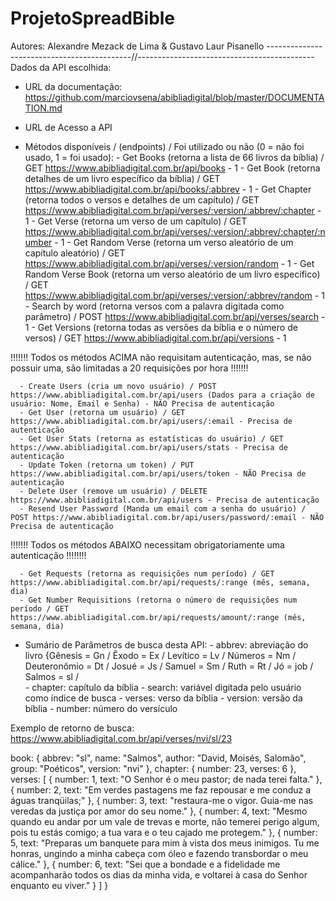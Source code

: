 # ProjetoSpreadBible
Autores: Alexandre Mezack de Lima & Gustavo Laur Pisanello
--------------------------------------------//--------------------------------------------
Dados da API escolhida:

-  URL da documentação: https://github.com/marciovsena/abibliadigital/blob/master/DOCUMENTATION.md
-  URL de Acesso a API

- Métodos disponíveis / (endpoints) / Foi utilizado ou não (0 = não foi usado, 1 = foi usado): 
      - Get Books (retorna a lista de 66 livros da bíblia) / GET https://www.abibliadigital.com.br/api/books - 1
      - Get Book (retorna detalhes de um livro específico da bíblia) / GET https://www.abibliadigital.com.br/api/books/:abbrev - 1
      - Get Chapter (retorna todos o versos e detalhes de um capítulo) / GET https://www.abibliadigital.com.br/api/verses/:version/:abbrev/:chapter - 1
      - Get Verse (retorna um verso de um capítulo) / GET https://www.abibliadigital.com.br/api/verses/:version/:abbrev/:chapter/:number - 1
      - Get Random Verse (retorna um verso aleatório de um capítulo aleatório) / GET https://www.abibliadigital.com.br/api/verses/:version/random - 1
      - Get Random Verse Book (retorna um verso aleatório de um livro específico) / GET https://www.abibliadigital.com.br/api/verses/:version/:abbrev/random - 1 
      - Search by word (retorna versos com a palavra digitada como parâmetro) / POST https://www.abibliadigital.com.br/api/verses/search - 1
      - Get Versions (retorna todas as versões da bíblia e o número de versos) / GET https://www.abibliadigital.com.br/api/versions - 1
      
!!!!!!! Todos os métodos ACIMA não requisitam autenticação, mas, se não possuir uma, são limitadas a 20 requisições por hora !!!!!!!

      - Create Users (cria um novo usuário) / POST https://www.abibliadigital.com.br/api/users (Dados para a criação de usuário: Nome, Email e Senha) - NÃO Precisa de autenticação
      - Get User (retorna um usuário) / GET https://www.abibliadigital.com.br/api/users/:email - Precisa de autenticação
      - Get User Stats (retorna as estatísticas do usuário) / GET https://www.abibliadigital.com.br/api/users/stats - Precisa de autenticação
      - Update Token (retorna um token) / PUT https://www.abibliadigital.com.br/api/users/token - NÃO Precisa de autenticação
      - Delete User (remove um usuário) / DELETE https://www.abibliadigital.com.br/api/users - Precisa de autenticação
      - Resend User Password (Manda um email com a senha do usuário) / POST https://www.abibliadigital.com.br/api/users/password/:email - NÃO Precisa de autenticação
      
!!!!!!! Todos os métodos ABAIXO necessitam obrigatoriamente uma autenticação !!!!!!!!

      - Get Requests (retorna as requisições num período) / GET https://www.abibliadigital.com.br/api/requests/:range (mês, semana, dia)
      - Get Number Requisitions (retorna o número de requisições num período / GET https://www.abibliadigital.com.br/api/requests/amount/:range (mês, semana, dia)

- Sumário de Parâmetros de busca desta API:
      - abbrev: abreviação do livro {Gênesis = Gn / Êxodo = Ex / Levítico = Lv / Números = Nm / Deuteronômio = Dt / Josué = Js / Samuel = Sm / Ruth = Rt / Jó = job / Salmos = sl /  
      - chapter: capítulo da bíblia
      - search: variável digitada pelo usuário como índice de busca
      - verses: verso da bíblia
      - version: versão da bíblia
      - number: número do versículo
      
Exemplo de retorno de busca: https://www.abibliadigital.com.br/api/verses/nvi/sl/23

book: {
abbrev: "sl",
name: "Salmos",
author: "David, Moisés, Salomão",
group: "Poéticos",
version: "nvi"
},
chapter: {
number: 23,
verses: 6
},
verses: [
{
number: 1,
text: "O Senhor é o meu pastor; de nada terei falta."
},
{
number: 2,
text: "Em verdes pastagens me faz repousar e me conduz a águas tranqüilas;"
},
{
number: 3,
text: "restaura-me o vigor. Guia-me nas veredas da justiça por amor do seu nome."
},
{
number: 4,
text: "Mesmo quando eu andar por um vale de trevas e morte, não temerei perigo algum, pois tu estás comigo; a tua vara e o teu cajado me protegem."
},
{
number: 5,
text: "Preparas um banquete para mim à vista dos meus inimigos. Tu me honras, ungindo a minha cabeça com óleo e fazendo transbordar o meu cálice."
},
{
number: 6,
text: "Sei que a bondade e a fidelidade me acompanharão todos os dias da minha vida, e voltarei à casa do Senhor enquanto eu viver."
}
]
}
